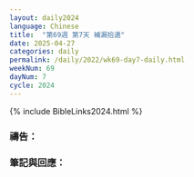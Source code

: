```yaml
---
layout: daily2024
language: Chinese
title:  "第69週 第7天 補漏拾遺"
date: 2025-04-27
categories: daily
permalink: /daily/2022/wk69-day7-daily.html
weekNum: 69
dayNum: 7
cycle: 2024
---
```


{% include BibleLinks2024.html %}

### 禱告：

### 筆記與回應：
